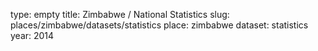 type: empty
title: Zimbabwe / National Statistics
slug: places/zimbabwe/datasets/statistics
place: zimbabwe
dataset: statistics
year: 2014
